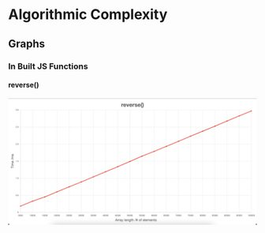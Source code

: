 # Algorithmic Complexity

## Graphs

### In Built JS Functions

#### reverse()

![Timing data for in built reverse()](graphs/in-built-reverse.png)
